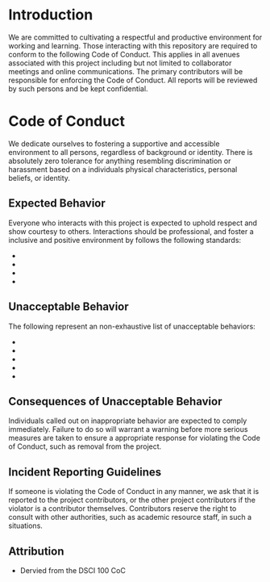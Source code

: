 # Introduction

We are committed to cultivating a respectful and productive environment for working and learning. Those interacting with this repository are required to conform to the following Code of Conduct. This applies in all avenues associated with this project including but not limited to collaborator meetings and online communications. The primary contributors will be responsible for enforcing the Code of Conduct. All reports will be reviewed by such persons and be kept confidential.

# Code of Conduct

We dedicate ourselves to fostering a supportive and accessible environment to all persons, regardless of background or identity. There is absolutely zero tolerance for anything resembling discrimination or harassment based on a individuals physical characteristics, personal beliefs, or identity. 

##  Expected Behavior

Everyone who interacts with this project is expected to uphold respect and show courtesy to others. Interactions should be professional, and foster a inclusive and positive environment by follows the following standards:

- 
- 
- 
- 

## Unacceptable Behavior

The following represent an non-exhaustive list of unacceptable behaviors:

- 
- 
- 
- 
- 


## Consequences of Unacceptable Behavior 

Individuals called out on inappropriate behavior are expected to comply immediately. Failure to do so will warrant a warning before more serious measures are taken to ensure a appropriate response for violating the Code of Conduct, such as removal from the project.

## Incident Reporting Guidelines 

If someone is violating the Code of Conduct in any manner, we ask that it is reported to the project contributors, or the other project contributors if the violator is a contributor themselves. Contributors reserve the right to consult with other authorities, such as academic resource staff, in such a situations.

## Attribution  
- Dervied from the DSCI 100 CoC
